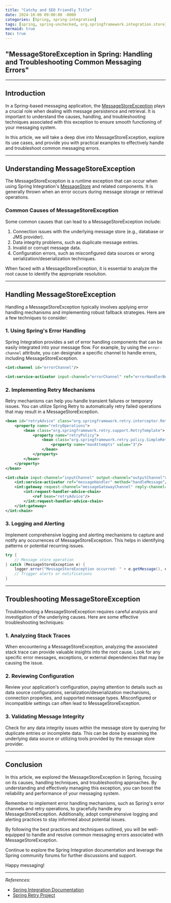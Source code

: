 ```yaml
---
title: "Catchy and SEO Friendly Title"
date: 2024-10-06 09:00:00 -0000
categories: [Spring, spring-integration]
tags: [spring, spring-unchecked, org.springframework.integration.store]
mermaid: true
toc: true
---
```


## "MessageStoreException in Spring: Handling and Troubleshooting Common Messaging Errors"

---

## Introduction

In a Spring-based messaging application, the [MessageStoreException](https://docs.spring.io/spring-integration/docs/current/api/org/springframework/integration/store/MessageStoreException.html) plays a crucial role when dealing with message persistence and retrieval. It is important to understand the causes, handling, and troubleshooting techniques associated with this exception to ensure smooth functioning of your messaging system.

In this article, we will take a deep dive into MessageStoreException, explore its use cases, and provide you with practical examples to effectively handle and troubleshoot common messaging errors.

---

## Understanding MessageStoreException

The MessageStoreException is a runtime exception that can occur when using Spring Integration's [MessageStore](https://docs.spring.io/spring-integration/docs/current/api/org/springframework/integration/store/MessageStore.html) and related components. It is generally thrown when an error occurs during message storage or retrieval operations.

### Common Causes of MessageStoreException

Some common causes that can lead to a MessageStoreException include:

1. Connection issues with the underlying message store (e.g., database or JMS provider).
2. Data integrity problems, such as duplicate message entries.
3. Invalid or corrupt message data.
4. Configuration errors, such as misconfigured data sources or wrong serialization/deserialization techniques.

When faced with a MessageStoreException, it is essential to analyze the root cause to identify the appropriate resolution.

---

## Handling MessageStoreException

Handling a MessageStoreException typically involves applying error handling mechanisms and implementing robust fallback strategies. Here are a few techniques to consider:

### 1. Using Spring's Error Handling

Spring Integration provides a set of error handling components that can be easily integrated into your message flow. For example, by using the `error-channel` attribute, you can designate a specific channel to handle errors, including MessageStoreException.

```xml
<int:channel id="errorChannel"/>

<int:service-activator input-channel="errorChannel" ref="errorHandlerBean" method="handle"/>
```

### 2. Implementing Retry Mechanisms

Retry mechanisms can help you handle transient failures or temporary issues. You can utilize Spring Retry to automatically retry failed operations that may result in a MessageStoreException.

```xml
<bean id="retryAdvice" class="org.springframework.retry.interceptor.RetryOperationsInterceptor">
    <property name="retryOperations">
        <bean class="org.springframework.retry.support.RetryTemplate">
            <property name="retryPolicy">
                <bean class="org.springframework.retry.policy.SimpleRetryPolicy">
                    <property name="maxAttempts" value="3"/>
                </bean>
            </property>
        </bean>
    </property>
</bean>

<int:chain input-channel="inputChannel" output-channel="outputChannel">
    <int:service-activator ref="messageHandler" method="handleMessage"/>
    <int:gateway request-channel="messageGatewayChannel" reply-channel="outputChannel">
        <int:request-handler-advice-chain>
            <ref bean="retryAdvice"/>
        </int:request-handler-advice-chain>
    </int:gateway>
</int:chain>
```

### 3. Logging and Alerting

Implement comprehensive logging and alerting mechanisms to capture and notify any occurrences of MessageStoreException. This helps in identifying patterns or potential recurring issues.

```java
try {
    // Message store operation
} catch (MessageStoreException e) {
    logger.error("MessageStoreException occurred: " + e.getMessage(), e);
    // Trigger alerts or notifications
}
```

---

## Troubleshooting MessageStoreException

Troubleshooting a MessageStoreException requires careful analysis and investigation of the underlying causes. Here are some effective troubleshooting techniques:

### 1. Analyzing Stack Traces

When encountering a MessageStoreException, analyzing the associated stack trace can provide valuable insights into the root cause. Look for any specific error messages, exceptions, or external dependencies that may be causing the issue.

### 2. Reviewing Configuration

Review your application's configuration, paying attention to details such as data source configurations, serialization/deserialization mechanisms, connection properties, and supported message types. Misconfigured or incompatible settings can often lead to MessageStoreException.

### 3. Validating Message Integrity

Check for any data integrity issues within the message store by querying for duplicate entries or incomplete data. This can be done by examining the underlying data source or utilizing tools provided by the message store provider.

---

## Conclusion

In this article, we explored the MessageStoreException in Spring, focusing on its causes, handling techniques, and troubleshooting approaches. By understanding and effectively managing this exception, you can boost the reliability and performance of your messaging system.

Remember to implement error handling mechanisms, such as Spring's error channels and retry operations, to gracefully handle any MessageStoreException. Additionally, adopt comprehensive logging and alerting practices to stay informed about potential issues.

By following the best practices and techniques outlined, you will be well-equipped to handle and resolve common messaging errors associated with MessageStoreException.

Continue to explore the Spring Integration documentation and leverage the Spring community forums for further discussions and support.

Happy messaging!

---

*References:*
- [Spring Integration Documentation](https://docs.spring.io/spring-integration/docs/current/reference/html/)
- [Spring Retry Project](https://github.com/spring-projects/spring-retry)